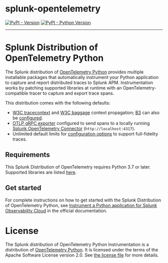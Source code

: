 # splunk-opentelemetry

[![PyPI - Version](https://img.shields.io/pypi/v/splunk-opentelemetry.svg)](https://pypi.org/project/splunk-opentelemetry)
[![PyPI - Python Version](https://img.shields.io/pypi/pyversions/splunk-opentelemetry.svg)](https://pypi.org/project/splunk-opentelemetry)

-----

# Splunk Distribution of OpenTelemetry Python

The Splunk distribution of [OpenTelemetry Python](https://github.com/open-telemetry/opentelemetry-python) provides
multiple installable packages that automatically instrument your Python application to capture and report distributed
traces to Splunk APM. Instrumentation works by patching supported libraries at runtime with an OpenTelemetry-compatible
tracer to capture and export trace spans.

This distribution comes with the following defaults:

- [W3C tracecontext](https://www.w3.org/TR/trace-context/) and [W3C baggage](https://www.w3.org/TR/baggage/)
  context propagation;
  [B3](https://github.com/openzipkin/b3-propagation) can also be
  [configured](https://docs.splunk.com/Observability/gdi/get-data-in/application/python/configuration/advanced-python-otel-configuration.html).
- [OTLP gRPC exporter](https://opentelemetry-python.readthedocs.io/en/latest/exporter/otlp/otlp.html)
  configured to send spans to a locally running
  [Splunk OpenTelemetry Connector](https://github.com/signalfx/splunk-otel-collector)
  (`http://localhost:4317`).
- Unlimited default limits for 
  [configuration options](https://docs.splunk.com/Observability/gdi/get-data-in/application/python/configuration/advanced-python-otel-configuration.html)
  to support full-fidelity traces.

## Requirements

This Splunk Distribution of OpenTelemetry requires Python 3.7 or later. Supported
libraries are listed
[here](https://github.com/open-telemetry/opentelemetry-python-contrib/tree/main/instrumentation).

## Get started

For complete instructions on how to get started with the Splunk Distribution of OpenTelemetry Python, see [Instrument a Python application for Splunk Observability Cloud](https://quickdraw.splunk.com/redirect/?product=Observability&version=current&location=python.application) in the official documentation.


# License

The Splunk distribution of OpenTelemetry Python Instrumentation is a
distribution of [OpenTelemetry Python](https://github.com/open-telemetry/opentelemetry-python).
It is licensed under the terms of the Apache Software License version 2.0.
See [the license file](./LICENSE.txt) for more details.
